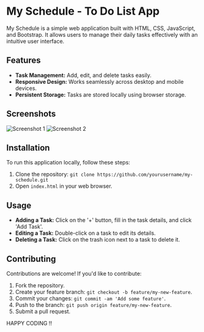 # My Schedule - To Do List App

My Schedule is a simple web application built with HTML, CSS, JavaScript, and Bootstrap. It allows users to manage their daily tasks effectively with an intuitive user interface.

## Features

- **Task Management:** Add, edit, and delete tasks easily.
- **Responsive Design:** Works seamlessly across desktop and mobile devices.
- **Persistent Storage:** Tasks are stored locally using browser storage.

## Screenshots

![Screenshot 1](/screenshots/screenshot1.png)
![Screenshot 2](/screenshots/screenshot2.png)

## Installation

To run this application locally, follow these steps:

1. Clone the repository: `git clone https://github.com/yourusername/my-schedule.git`
2. Open `index.html` in your web browser.

## Usage

- **Adding a Task:** Click on the '+' button, fill in the task details, and click 'Add Task'.
- **Editing a Task:** Double-click on a task to edit its details.
- **Deleting a Task:** Click on the trash icon next to a task to delete it.

## Contributing

Contributions are welcome! If you'd like to contribute:

1. Fork the repository.
2. Create your feature branch: `git checkout -b feature/my-new-feature`.
3. Commit your changes: `git commit -am 'Add some feature'`.
4. Push to the branch: `git push origin feature/my-new-feature`.
5. Submit a pull request.

HAPPY CODING !!
